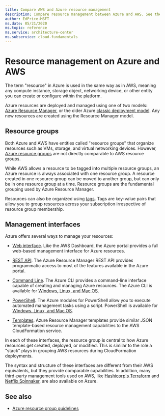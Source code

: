 ```yaml
---
title: Compare AWS and Azure resource management
description: Compare resource management between Azure and AWS. See the difference between Azure resource groups and AWS resource groups. Explore Azure management interfaces.
author: EdPrice-MSFT
ms.date: 05/21/2020
ms.topic: reference
ms.service: architecture-center
ms.subservice: cloud-fundamentals
---
```


# Resource management on Azure and AWS

The term "resource" in Azure is used in the same way as in AWS, meaning any compute instance, storage object, networking device, or other entity you can create or configure within the platform.

Azure resources are deployed and managed using one of two models: [Azure Resource Manager](/azure/azure-resource-manager/resource-group-overview), or the older Azure [classic deployment model](/azure/azure-resource-manager/resource-manager-deployment-model). Any new resources are created using the Resource Manager model.

## Resource groups

Both Azure and AWS have entities called "resource groups" that organize resources such as VMs, storage, and virtual networking devices. However, [Azure resource groups](/azure/virtual-machines/windows/infrastructure-example) are not directly comparable to AWS resource groups.

While AWS allows a resource to be tagged into multiple resource groups, an Azure resource is always associated with one resource group. A resource created in one resource group can be moved to another group, but can only be in one resource group at a time. Resource groups are the fundamental grouping used by Azure Resource Manager.

Resources can also be organized using [tags](/azure/azure-resource-manager/resource-group-using-tags). Tags are key-value pairs that allow you to group resources across your subscription irrespective of resource group membership.

## Management interfaces

Azure offers several ways to manage your resources:

- [Web interface](/azure/azure-resource-manager/resource-group-portal). Like the AWS Dashboard, the Azure portal provides a full web-based management interface for Azure resources.

- [REST API](/rest/api). The Azure Resource Manager REST API provides programmatic access to most of the features available in the Azure portal.

- [Command Line](/azure/azure-resource-manager/cli-azure-resource-manager). The Azure CLI provides a command-line interface capable of creating and managing Azure resources. The Azure CLI is available for [Windows, Linux, and Mac OS](/cli/azure).

- [PowerShell](/azure/azure-resource-manager/powershell-azure-resource-manager). The Azure modules for PowerShell allow you to execute automated management tasks using a script. PowerShell is available for [Windows, Linux, and Mac OS](https://github.com/PowerShell/PowerShell).

- [Templates](/azure/azure-resource-manager/resource-group-authoring-templates). Azure Resource Manager templates provide similar JSON template-based resource management capabilities to the AWS CloudFormation service.

In each of these interfaces, the resource group is central to how Azure resources get created, deployed, or modified. This is similar to the role a "stack" plays in grouping AWS resources during CloudFormation deployments.

The syntax and structure of these interfaces are different from their AWS equivalents, but they provide comparable capabilities. In addition, many third-party management tools used on AWS, like [Hashicorp's Terraform](https://www.terraform.io/docs/providers/azurerm) and [Netflix Spinnaker](https://www.spinnaker.io), are also available on Azure.

<!-- markdownlint-disable MD024 -->

## See also

- [Azure resource group guidelines](/azure/azure-resource-manager/resource-group-overview#resource-groups)
